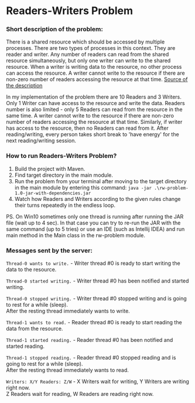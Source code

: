 # Readers-Writers Problem

### Short description of the problem:

There is a shared resource which should be accessed by multiple processes.
There are two types of processes in this context. They are reader and writer.
Any number of readers can read from the shared resource simultaneously,
but only one writer can write to the shared resource. When a writer is
writing data to the resource, no other process can access the resource.
A writer cannot write to the resource if there are non-zero number of
readers accessing the resource at that time. [Source of the description](https://www.studytonight.com/operating-system/readers-writer-problem)

In my implementation of the problem there are 10 Readers and 3 Writers.
Only 1 Writer can have access to the resource and write the data.
Readers number is also limited - only 5 Readers can read from the resource in the
same time. A writer cannot write to the resource if there are non-zero number of
readers accessing the resource at that time. Similarly, if writer has access to the
resource, then no Readers can read from it. After reading/writing, every person
takes short break to 'have energy' for the next reading/writing session.


### How to run Readers-Writers Problem?
1. Build the project with Maven.
2. Find target directory in the main module.
3. Run the problem from your terminal after moving to the target directory in the main
 module by entering this command:
    `java -jar .\rw-problem-1.0-jar-with-dependencies.jar`
4. Watch how Readers and Writers according to the given rules change their turns repeatedly
in the endless loop.

PS. On Win10 sometimes only one thread is running after running the JAR file (wait up to 4 sec). In that case
you can try to re-run the JAR with the same command (up to 5 tries) or use an IDE (such as Intellij IDEA)
and run main method in the Main class in the rw-problem module.


### Messages sent by the server:
    
`Thread-0 wants to write.` - Writer thread #0 is ready to start writing the data to the resource.

`Thread-0 started writing.` - Writer thread #0 has been notified and started writing.

`Thread-0 stopped writing.` - Writer thread #0 stopped writing and is going to rest for a while (sleep).<br />
                              After the resting thread immediately wants to write.
                              
`Thread-1 wants to read.` - Reader thread #0 is ready to start reading the data from the resource.

`Thread-1 started reading.` - Reader thread #0 has been notified and started reading.

`Thread-1 stopped reading.` - Reader thread #0 stopped reading and is going to rest for a while (sleep).<br />
                              After the resting thread immediately wants to read.
                              
`Writers: X/Y Readers: Z/W` - X Writers wait for writing, Y Writers are writing right now.<br />
			                  Z Readers wait for reading, W Readers are reading right now.
                        
